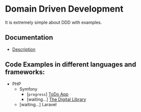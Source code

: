 # Domain Driven Development

It is extremely simple about DDD with examples.

## Documentation

- [Description](./docs/index.md)

## Code Examples in different languages and frameworks:

- PHP
    - Symfony
        - [`progress`] [ToDo App](./examples/php/symfony/to-do)
        - [waiting...] [The Digital Library](./examples/php/symfony/digital-library)
    - [waiting...] Laravel
